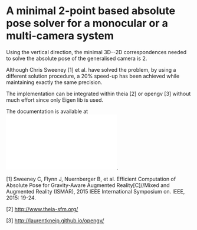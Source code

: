 # A minimal 2-point based absolute pose solver for a monocular or a multi-camera system

Using the vertical direction, the minimal 3D--2D correspondences needed to solve the absolute pose of the generalised camera is 2.

Although Chris Sweeney [1] et al. have solved the problem, by using a different solution procedure, a 20% speed-up has been achieved while maintaining exactly the same precision.

The implementation can be integrated within theia [2] or opengv [3] without much effort since only Eigen lib is used.

The documentation is available at ![here](./PhD_thesis_ANU-pages-44-47.pdf).

[1] Sweeney C, Flynn J, Nuernberger B, et al. Efficient Computation of Absolute Pose for Gravity-Aware Augmented Reality[C]//Mixed and Augmented Reality (ISMAR), 2015 IEEE International Symposium on. IEEE, 2015: 19-24.

[2] http://www.theia-sfm.org/

[3] http://laurentkneip.github.io/opengv/

